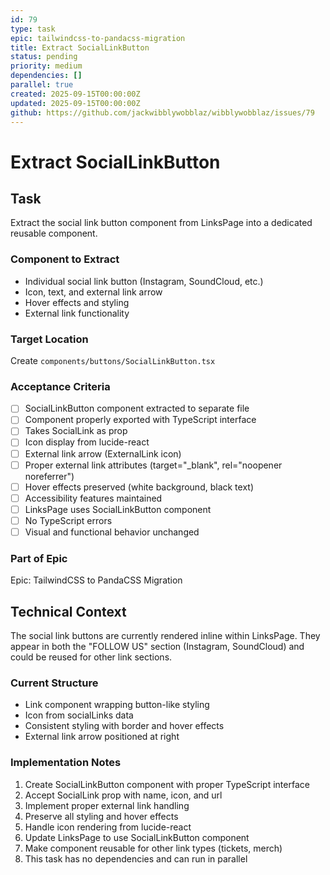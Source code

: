 ```yaml
---
id: 79
type: task
epic: tailwindcss-to-pandacss-migration
title: Extract SocialLinkButton
status: pending
priority: medium
dependencies: []
parallel: true
created: 2025-09-15T00:00:00Z
updated: 2025-09-15T00:00:00Z
github: https://github.com/jackwibblywobblaz/wibblywobblaz/issues/79
---
```


# Extract SocialLinkButton

## Task
Extract the social link button component from LinksPage into a dedicated reusable component.

### Component to Extract
- Individual social link button (Instagram, SoundCloud, etc.)
- Icon, text, and external link arrow
- Hover effects and styling
- External link functionality

### Target Location
Create `components/buttons/SocialLinkButton.tsx`

### Acceptance Criteria
- [ ] SocialLinkButton component extracted to separate file
- [ ] Component properly exported with TypeScript interface
- [ ] Takes SocialLink as prop
- [ ] Icon display from lucide-react
- [ ] External link arrow (ExternalLink icon)
- [ ] Proper external link attributes (target="_blank", rel="noopener noreferrer")
- [ ] Hover effects preserved (white background, black text)
- [ ] Accessibility features maintained
- [ ] LinksPage uses SocialLinkButton component
- [ ] No TypeScript errors
- [ ] Visual and functional behavior unchanged

### Part of Epic
Epic: TailwindCSS to PandaCSS Migration

## Technical Context

The social link buttons are currently rendered inline within LinksPage. They appear in both the "FOLLOW US" section (Instagram, SoundCloud) and could be reused for other link sections.

### Current Structure
- Link component wrapping button-like styling
- Icon from socialLinks data
- Consistent styling with border and hover effects
- External link arrow positioned at right

### Implementation Notes
1. Create SocialLinkButton component with proper TypeScript interface
2. Accept SocialLink prop with name, icon, and url
3. Implement proper external link handling
4. Preserve all styling and hover effects
5. Handle icon rendering from lucide-react
6. Update LinksPage to use SocialLinkButton component
7. Make component reusable for other link types (tickets, merch)
8. This task has no dependencies and can run in parallel